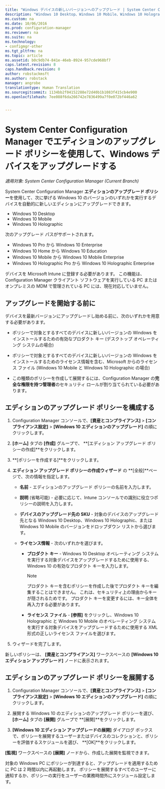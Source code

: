 ```yaml
---
title: "Windows デバイスの新しいバージョンへのアップグレード | System Center Configuration Manager"
description: "Windows 10 Desktop、Windows 10 Mobile、Windows 10 Holographic を実行するデバイスを自動的に新しいバージョンにアップグレードします。"
ms.custom: na
ms.date: 10/06/2016
ms.prod: configuration-manager
ms.reviewer: na
ms.suite: na
ms.technology:
- configmgr-other
ms.tgt_pltfrm: na
ms.topic: article
ms.assetid: b0c9db74-841e-46eb-8924-957cde968bf7
caps.latest.revision: 8
caps.handback.revision: 0
author: robstackmsft
ms.author: robstack
manager: angrobe
translationtype: Human Translation
ms.sourcegitcommit: 1134bb2f04152288e72d40b1b1083f415cb4e900
ms.openlocfilehash: 7ee088f6da266742e7836499a7f0e072bf446a62


---
```


# <a name="upgrade-windows-devices-with-the-edition-upgrade-policy-in-system-center-configuration-manager"></a>System Center Configuration Manager でエディションのアップグレード ポリシーを使用して、Windows デバイスをアップグレードする

*適用対象: System Center Configuration Manager (Current Branch)*


System Center Configuration Manager **エディションのアップグレード ポリシー**を使用して、次に挙げる Windows 10 のバージョンのいずれかを実行するデバイスを自動的に新しいエディションにアップグレードできます。

- Windows 10 Desktop
- Windows 10 Mobile
- Windows 10 Holographic

次のアップグレード パスがサポートされます。
- Windows 10 Pro から Windows 10 Enterprise
- Windows 10 Home から Windows 10 Education
- Windows 10 Mobile から Windows 10 Mobile Enterprise
- Windows 10 Holographic Pro から Windows 10 Holographic Enterprise

デバイスを Microsoft Intune に登録する必要があります。 この機能は、Configuration Manager クライアント ソフトウェアを実行している PC またはオンプレミスの MDM で管理されている PC には、現在対応していません。

## <a name="before-you-start"></a>アップグレードを開始する前に  
 デバイスを最新バージョンにアップグレードし始める前に、次のいずれかを用意する必要があります。  

-   ポリシーで対象とするすべてのデバイスに新しいバージョンの Windows をインストールするための有効なプロダクト キー (デスクトップ オペレーティング システムの場合)  

-   ポリシーで対象とするすべてのデバイスに新しいバージョンの Windows をインストールするためのライセンス情報を含む、Microsoft からのライセンス ファイル (Windows 10 Mobile と Windows 10 Holographic の場合)

- この種類のポリシーを作成して展開するには、Configuration Manager の**完全な権限を持つ管理者**のセキュリティ ロールが割り当てられている必要があります。

## <a name="configure-the-edition-upgrade-policy"></a>エディションのアップグレード ポリシーを構成する  

1.  Configuration Manager コンソールで、**[資産とコンプライアンス]** > **[コンプライアンス設定]** > **[Windows 10 エディションのアップグレード]** の順にクリックします。  

3.  **[ホーム]** タブの **[作成]** グループで、 **[エディション アップグレード ポリシーの作成]**をクリックします。  

4.  **[ポリシーを作成する]**をクリックします。  

5.  **エディション アップグレード ポリシーの作成ウィザード** の **[全般]**ページで、次の情報を指定します。  

    -   **名前** - エディションのアップグレード ポリシーの名前を入力します。  

    -   **説明** (省略可能) - 必要に応じて、Intune コンソールでの識別に役立つポリシーの説明を入力します。  

    -   **デバイスのアップグレード先の SKU** - 対象のデバイスのアップグレード先となる Windows 10 Desktop、Windows 10 Holographic、または Windows 10 Mobile のバージョンをドロップダウン リストから選びます。  

    -   **ライセンス情報** - 次のいずれかを選びます。  

        -   **プロダクト キー** - Windows 10 Desktop オペレーティング システムを実行する対象デバイスをアップグレードするために使用する、Windows 10 の有効なプロダクト キーを入力します。  

            > [!NOTE]  
            >  プロダクト キーを含むポリシーを作成した後でプロダクト キーを編集することはできません。 これは、セキュリティ上の理由からキーが隠されるためです。 プロダクト キーを変更するには、キー全体を再入力する必要があります。  

        -   **ライセンス ファイル** - **[参照]** をクリックし、Windows 10 Holographic と Windows 10 Mobile のオペレーティング システムを実行する対象デバイスをアップグレードするために使用する XML 形式の正しいライセンス ファイルを選びます。  

6.  ウィザードを完了します。  

 新しいポリシーは、 **[資産とコンプライアンス]** ワークスペースの **[Windows 10 エディション アップグレード]** ノードに表示されます。  

## <a name="deploy-the-edition-upgrade-policy"></a>エディションのアップグレード ポリシーを展開する  

1.  Configuration Manager コンソールで、**[資産とコンプライアンス]** > **[コンプライアンス設定]** > **[Windows 10 エディションのアップグレード]** の順にクリックします。  

3.  展開する Windows 10 のエディションのアップグレード ポリシーを選び、 **[ホーム]** タブの **[展開]** グループで **[展開]**をクリックします。  

4.  **[Windows 10 エディション アップグレードの展開]** ダイアログ ボックスで、ポリシーを展開するユーザーまたはデバイスのコレクションと、ポリシーを評価するスケジュールを選び、 **[OK]**をクリックします。  

 **[監視]** ワークスペースの **[展開]** ノードから、作成した展開を監視できます。  

 対象の Windows PC にポリシーが到達すると、アップグレードを適用するために PC は 2 時間以内に再起動します。 ポリシーを展開するすべてのユーザーに通知するか、ポリシーの実行をユーザーの業務時間外にスケジュール設定します。



<!--HONumber=Nov16_HO1-->


